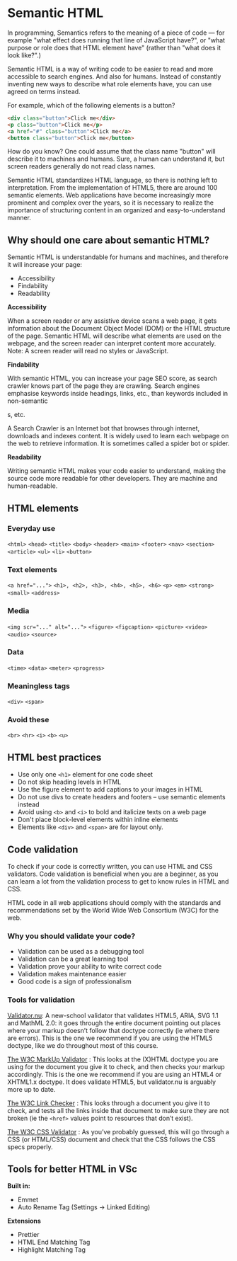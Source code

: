 # Semantic HTML

In programming, Semantics refers to the meaning of a piece of code — for example "what effect does running that line of JavaScript have?", or "what purpose or role does that HTML element have" (rather than "what does it look like?".)

Semantic HTML is a way of writing code to be easier to read and more accessible to search engines. And also for humans. Instead of constantly inventing new ways to describe what role elements have, you can use agreed on terms instead.

For example, which of the following elements is a button?

```html
<div class="button">Click me</div>
<p class="button">Click me</p>
<a href="#" class="button">Click me</a>
<button class="button">Click me</button>
```

How do you know? One could assume that the class name "button" will describe it to machines and humans. Sure, a human can understand it, but screen readers generally do not read class names.

Semantic HTML standardizes HTML language, so there is nothing left to interpretation. From the implementation of HTML5, there are around 100 semantic elements. Web applications have become increasingly more prominent and complex over the years, so it is necessary to realize the importance of structuring content in an organized and easy-to-understand manner.

## Why should one care about semantic HTML?

Semantic HTML is understandable for humans and machines, and therefore it will increase your page:

- Accessibility
- Findability
- Readability

**Accessibility**

When a screen reader or any assistive device scans a web page, it gets information about the Document Object Model (DOM) or the HTML structure of the page. Semantic HTML will describe what elements are used on the webpage, and the screen reader can interpret content more accurately. Note: A screen reader will read no styles or JavaScript.

**Findability**

With semantic HTML, you can increase your page SEO score, as search crawler knows part of the page they are crawling. Search engines emphasise keywords inside headings, links, etc., than keywords included in non-semantic <div>s, etc.

A Search Crawler is an Internet bot that browses through internet, downloads and indexes content. It is widely used to learn each webpage on the web to retrieve information. It is sometimes called a spider bot or spider.

**Readability**

Writing semantic HTML makes your code easier to understand, making the source code more readable for other developers.
They are machine and human-readable.

## HTML elements

### Everyday use

`<html>`
`<head>`
`<title>`
`<body>`
`<header>`
`<main>`
`<footer>`
`<nav>`
`<section>`
`<article>`
`<ul>`
`<li>`
`<button>`

### Text elements

`<a href="...">`
`<h1>, <h2>, <h3>, <h4>, <h5>, <h6>`
`<p>`
`<em>`
`<strong>`
`<small>`
`<address>`

### Media

`<img scr="..." alt="...">`
`<figure>`
`<figcaption>`
`<picture>`
`<video>`
`<audio>`
`<source>`

### Data

`<time>`
`<data>`
`<meter>`
`<progress>`

### Meaningless tags

`<div>`
`<span>`

### Avoid these

`<br>`
`<hr>`
`<i>`
`<b>`
`<u>`

## HTML best practices

- Use only one `<h1>` element for one code sheet
- Do not skip heading levels in HTML
- Use the figure element to add captions to your images in HTML
- Do not use divs to create headers and footers – use semantic elements instead
- Avoid using `<b>` and `<i>` to bold and italicize texts on a web page
- Don't place block-level elements within inline elements
- Elements like `<div>` and `<span>` are for layout only.

## Code validation

To check if your code is correctly written, you can use HTML and CSS validators. Code validation is beneficial when you are a beginner, as you can learn a lot from the validation process to get to know rules in HTML and CSS.

HTML code in all web applications should comply with the standards and recommendations set by the World Wide Web Consortium (W3C) for the web.

### Why you should validate your code?

- Validation can be used as a debugging tool
- Validation can be a great learning tool
- Validation prove your ability to write correct code
- Validation makes maintenance easier
- Good code is a sign of professionalism

### Tools for validation

[Validator.nu](https://validator.nu/): A new-school validator that validates HTML5, ARIA, SVG 1.1 and MathML 2.0: it goes through the entire document pointing out places where your markup doesn’t follow that doctype correctly (ie where there are errors). This is the one we recommend if you are using the HTML5 doctype, like we do throughout most of this course.

[The W3C MarkUp Validator](https://validator.w3.org/)
: This looks at the (X)HTML doctype you are using for the document you give it to check, and then checks your markup accordingly. This is the one we recommend if you are using an HTML4 or XHTML1.x doctype. It does validate HTML5, but validator.nu is arguably more up to date.

[The W3C Link Checker](https://validator.w3.org/checklink)
: This looks through a document you give it to check, and tests all the links inside that document to make sure they are not broken (ie the `<href>` values point to resources that don’t exist).

[The W3C CSS Validator](https://jigsaw.w3.org/css-validator/)
: As you’ve probably guessed, this will go through a CSS (or HTML/CSS) document and check that the CSS follows the CSS specs properly.

## Tools for better HTML in VSc

**Built in:**

- Emmet
- Auto Rename Tag (Settings -> Linked Editing)

**Extensions**

- Prettier
- HTML End Matching Tag
- Highlight Matching Tag
